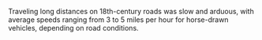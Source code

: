 Traveling long distances on 18th-century roads was slow and arduous, with average speeds ranging from 3 to 5 miles per hour for horse-drawn vehicles, depending on road conditions.
